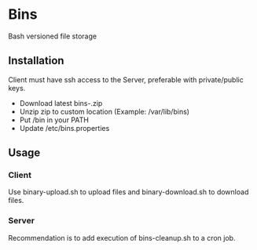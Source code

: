 # Bins

Bash versioned file storage

## Installation

Client must have ssh access to the Server, preferable with private/public keys.

* Download latest bins-<version>.zip
* Unzip zip to custom location (Example: /var/lib/bins)
* Put <bins dir>/bin in your PATH
* Update <bins dir>/etc/bins.properties

## Usage

### Client

Use binary-upload.sh to upload files and binary-download.sh to download files.

### Server

Recommendation is to add execution of bins-cleanup.sh to a cron job.
